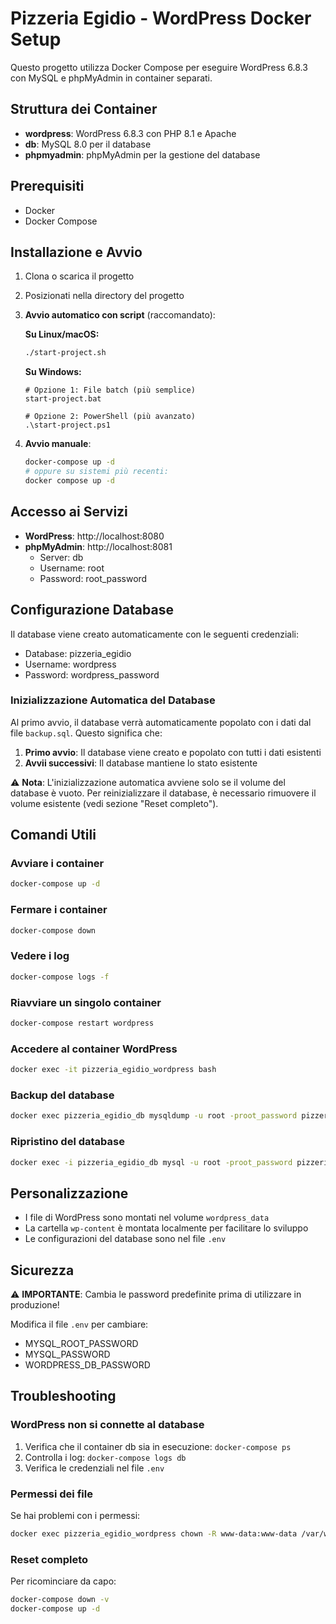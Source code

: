 # Pizzeria Egidio - WordPress Docker Setup

Questo progetto utilizza Docker Compose per eseguire WordPress 6.8.3 con MySQL e phpMyAdmin in container separati.

## Struttura dei Container

- **wordpress**: WordPress 6.8.3 con PHP 8.1 e Apache
- **db**: MySQL 8.0 per il database
- **phpmyadmin**: phpMyAdmin per la gestione del database

## Prerequisiti

- Docker
- Docker Compose

## Installazione e Avvio

1. Clona o scarica il progetto
2. Posizionati nella directory del progetto
3. **Avvio automatico con script** (raccomandato):

   **Su Linux/macOS:**
   ```bash
   ./start-project.sh
   ```
   
   **Su Windows:**
   ```batch
   # Opzione 1: File batch (più semplice)
   start-project.bat
   
   # Opzione 2: PowerShell (più avanzato)
   .\start-project.ps1
   ```

4. **Avvio manuale**:
   ```bash
   docker-compose up -d
   # oppure su sistemi più recenti:
   docker compose up -d
   ```

## Accesso ai Servizi

- **WordPress**: http://localhost:8080
- **phpMyAdmin**: http://localhost:8081
  - Server: db
  - Username: root
  - Password: root_password

## Configurazione Database

Il database viene creato automaticamente con le seguenti credenziali:
- Database: pizzeria_egidio
- Username: wordpress
- Password: wordpress_password

### Inizializzazione Automatica del Database

Al primo avvio, il database verrà automaticamente popolato con i dati dal file `backup.sql`. Questo significa che:

1. **Primo avvio**: Il database viene creato e popolato con tutti i dati esistenti
2. **Avvii successivi**: Il database mantiene lo stato esistente

⚠️ **Nota**: L'inizializzazione automatica avviene solo se il volume del database è vuoto. Per reinizializzare il database, è necessario rimuovere il volume esistente (vedi sezione "Reset completo").

## Comandi Utili

### Avviare i container
```bash
docker-compose up -d
```

### Fermare i container
```bash
docker-compose down
```

### Vedere i log
```bash
docker-compose logs -f
```

### Riavviare un singolo container
```bash
docker-compose restart wordpress
```

### Accedere al container WordPress
```bash
docker exec -it pizzeria_egidio_wordpress bash
```

### Backup del database
```bash
docker exec pizzeria_egidio_db mysqldump -u root -proot_password pizzeria_egidio > backup.sql
```

### Ripristino del database
```bash
docker exec -i pizzeria_egidio_db mysql -u root -proot_password pizzeria_egidio < backup.sql
```

## Personalizzazione

- I file di WordPress sono montati nel volume `wordpress_data`
- La cartella `wp-content` è montata localmente per facilitare lo sviluppo
- Le configurazioni del database sono nel file `.env`

## Sicurezza

⚠️ **IMPORTANTE**: Cambia le password predefinite prima di utilizzare in produzione!

Modifica il file `.env` per cambiare:
- MYSQL_ROOT_PASSWORD
- MYSQL_PASSWORD
- WORDPRESS_DB_PASSWORD

## Troubleshooting

### WordPress non si connette al database
1. Verifica che il container db sia in esecuzione: `docker-compose ps`
2. Controlla i log: `docker-compose logs db`
3. Verifica le credenziali nel file `.env`

### Permessi dei file
Se hai problemi con i permessi:
```bash
docker exec pizzeria_egidio_wordpress chown -R www-data:www-data /var/www/html
```

### Reset completo
Per ricominciare da capo:
```bash
docker-compose down -v
docker-compose up -d
```